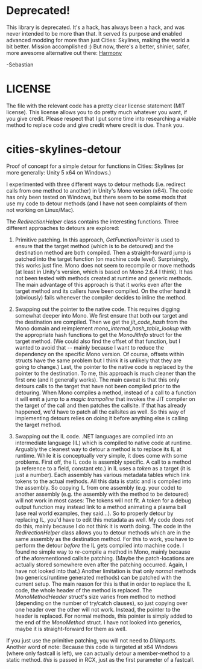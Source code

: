# Deprecated!
This library is deprecated. It's a hack, has always been a hack, and was never intended to be more than that. It served its purpose and enabled advanced modding for more than just Cities: Skylines, making the world a bit better. Mission accomplished :)
But now, there's a better, shinier, safer, more awesome alternative out there: [Harmony](https://github.com/pardeike/Harmony)

-Sebastian

# LICENSE
The file with the relevant code has a pretty clear license statement (MIT license). This license allows you to do pretty much whatever you want, if you give credit. Please respect that I put some time into researching a viable method to replace code and give credit where credit is due. Thank you.

# cities-skylines-detour
Proof of concept for a simple detour for functions in Cities: Skylines (or more generally: Unity 5 x64 on Windows.)

I experimented with three different ways to detour methods (i.e. redirect calls from one method to another) in Unity's Mono version (x64). The code has only been tested on Windows, but there seem to be some mods that use my code to detour methods (and I have not seen complaints of them not working on Linux/Mac).

The *RedirectionHelper* class contains the interesting functions. Three different approaches to detours are explored:

1. Primitive patching. In this approach, *GetFunctionPointer* is used to ensure that the target method (which is to be detoured) and the destination method are both compiled. Then a straight-forward jump is patched into the target function (on machine code level). Surprisingly, this works just fine. Mono does not seem to recompile or move methods (at least in Unity's version, which is based on Mono 2.6.4 I think). It has not been tested with methods created at runtime and generic methods. The main advantage of this approach is that it works even after the target method and its callers have been compiled. On the other hand it (obviously) fails whenever the compiler decides to inline the method.

2. Swapping out the pointer to the native code. This requires digging somewhat deeper into Mono. We first ensure that both our target and the destination are compiled. Then we get the *jit_code_hash* from the Mono domain and reimplement *mono_internal_hash_table_lookup* with the appropriate hash functions to get the *MonoJitInfo* struct for the target method. (We could also find the offset of that function, but I wanted to avoid that -- mainly because I want to reduce the dependency on the specific Mono version. Of course, offsets within structs have the same problem but I think it is unlikely that they are going to change.) Last, the pointer to the native code is replaced by the pointer to the destination. To me, this approach is much cleaner than the first one (and it generally works). The main caveat is that this only detours calls to the target that have not been compiled prior to the detouring. When Mono compiles a method, instead of a call to a function it will emit a jump to a *magic trampoline* that invokes the JIT compiler on the target of the call and then patches the callsite. If that has already happened, we'd have to patch all the callsites as well. So this way of implementing detours relies on doing it before anything else is calling the target method.

3. Swapping out the IL code. .NET languages are compiled into an intermediate language (IL) which is compiled to native code at runtime. Arguably the cleanest way to detour a method is to replace its IL at runtime. While it is conceptually very simple, it does come with some problems. First off, the IL code is assembly specific. A call to a method (a reference to a field, constant etc.) in IL uses a *token* as a target (it is just a number). Each assembly has various metadata tables which link tokens to the actual methods. All this data is static and is compiled into the assembly. So copying IL from one assembly (e.g. your code) to another assembly (e.g. the assembly with the method to be detoured) will not work in most cases: The tokens will not fit. A token for a debug output function may instead link to a method animating a plasma ball (use real world examples, they said...). So to properly detour by replacing IL, you'd have to edit this metadata as well. My code does *not* do this, mainly because I do not think it is worth doing. The code in the *RedirectionHelper* class allows you to detour methods which are in the same assembly as the destination method. For this to work, you have to perform the detour *before* the IL gets compiled into machine code. I found no simple way to *re*-compile a method in Mono, mainly because of the aforementioned callsite patching. (Maybe the patch-locations are actually stored somewhere even after the patching occurred. Again, I have not looked into that.) Another limitation is that only *normal* methods (no generics/runtime generated methods) can be patched with the current setup. The main reason for this is that in order to replace the IL code, the whole header of the method is replaced. The *MonoMethodHeader* struct's size varies from method to method (depending on the number of try/catch clauses), so just copying over one header over the other will not work. Instead, the pointer to the header is replaced. For normal methods, this pointer is simply added to the end of the *MonoMethod* struct. I have not looked into generics, maybe it is straight-forward for them as well.

If you just use the primitive patching, you will not need to *DllImports*.
Another word of note: Because this code is targeted at x64 Windows (where only fastcall is left), we can actually detour a member-method to a static method. *this* is passed in RCX, just as the first parameter of a fastcall.
